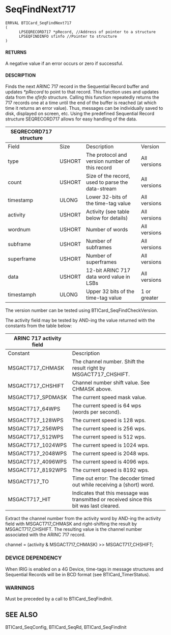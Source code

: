 # **SeqFindNext717**

```
ERRVAL BTICard_SeqFindNext717
(
      LPSEQRECORD717 *pRecord, //Address of pointer to a structure
      LPSEQFINDINFO sfinfo //Pointer to structure
)
```
#### **RETURNS**

A negative value if an error occurs or zero if successful.

#### **DESCRIPTION**

Finds the next ARINC 717 record in the Sequential Record buffer and updates *\*pRecord* to point to that record. This function uses and updates data from the *sfinfo* structure. Calling this function repeatedly returns the 717 records one at a time until the end of the buffer is reached (at which time it returns an error value). Thus, messages can be individually saved to disk, displayed on screen, etc. Using the predefined Sequential Record structure SEQRECORD717 allows for easy handling of the data.

| SEQRECORD717 structure |        |                                                   |              |
|------------------------|--------|---------------------------------------------------|--------------|
| Field                  | Size   | Description                                       | Version      |
| type                   | USHORT | The protocol and version number of this record    | All versions |
| count                  | USHORT | Size of the record, used to parse the data-stream | All versions |
| timestamp              | ULONG  | Lower 32-bits of the time-tag value               | All versions |
| activity               | USHORT | Activity (see table below for details)            | All versions |
| wordnum                | USHORT | Number of words                                   | All versions |
| subframe               | USHORT | Number of subframes                               | All versions |
| superframe             | USHORT | Number of superframes                             | All versions |
| data                   | USHORT | 12-bit ARINC 717 data word value in LSBs          | All versions |
| timestamph             | ULONG  | Upper 32 bits of the time-tag value               | 1 or greater |

The version number can be tested using BTICard\_SeqFindCheckVersion.

The activity field may be tested by AND-ing the value returned with the constants from the table below:

| ARINC 717 activity field |                                                                                          |  |
|--------------------------|------------------------------------------------------------------------------------------|--|
| Constant                 | Description                                                                              |  |
| MSGACT717_CHMASK         | The channel number. Shift the result right by MSGACT717_CHSHIFT.                         |  |
| MSGACT717_CHSHIFT        | Channel number shift value. See CHMASK above.                                            |  |
| MSGACT717_SPDMASK        | The current speed mask value.                                                            |  |
| MSGACT717_64WPS          | The current speed is 64 wps (words per second).                                          |  |
| MSGACT717_128WPS         | The current speed is 128 wps.                                                            |  |
| MSGACT717_256WPS         | The current speed is 256 wps.                                                            |  |
| MSGACT717_512WPS         | The current speed is 512 wps.                                                            |  |
| MSGACT717_1024WPS        | The current speed is 1024 wps.                                                           |  |
| MSGACT717_2048WPS        | The current speed is 2048 wps.                                                           |  |
| MSGACT717_4096WPS        | The current speed is 4096 wps.                                                           |  |
| MSGACT717_8192WPS        | The current speed is 8192 wps.                                                           |  |
| MSGACT717_TO             | Time out error: The decoder timed out while receiving a (short) word.                    |  |
| MSGACT717_HIT            | Indicates that this message was transmitted or received since this bit was last cleared. |  |

Extract the channel number from the activity word by AND-ing the activity field with MSGACT717\_CHMASK and right-shifting the result by MSGACT717\_CHSHIFT. The resulting value is the channel number associated with the ARINC 717 record.

channel = (activity & MSGACT717\_CHMASK) >> MSGACT717\_CHSHIFT;

### **DEVICE DEPENDENCY**

When IRIG is enabled on a 4G Device, time-tags in message structures and Sequential Records will be in BCD format (see BTICard\_TimerStatus).

### **WARNINGS**

Must be preceded by a call to BTICard\_SeqFindInit.

## **SEE ALSO**

BTICard\_SeqConfig, BTICard\_SeqRd, BTICard\_SeqFindInit